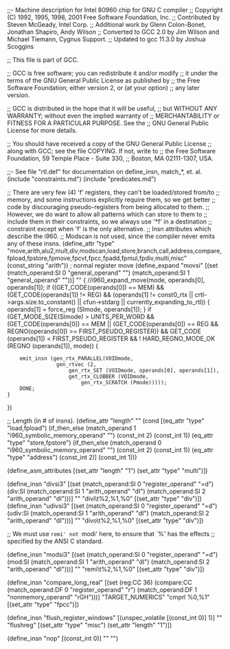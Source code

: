 ;;- Machine description for Intel 80960 chip for GNU C compiler
;;   Copyright (C) 1992, 1995, 1998, 2001 Free Software Foundation, Inc.
;;   Contributed by Steven McGeady, Intel Corp.
;;   Additional work by Glenn Colon-Bonet, Jonathan Shapiro, Andy Wilson
;;   Converted to GCC 2.0 by Jim Wilson and Michael Tiemann, Cygnus Support.
;;   Updated to gcc 11.3.0 by Joshua Scoggins

;; This file is part of GCC.

;; GCC is free software; you can redistribute it and/or modify
;; it under the terms of the GNU General Public License as published by
;; the Free Software Foundation; either version 2, or (at your option)
;; any later version.

;; GCC is distributed in the hope that it will be useful,
;; but WITHOUT ANY WARRANTY; without even the implied warranty of
;; MERCHANTABILITY or FITNESS FOR A PARTICULAR PURPOSE.  See the
;; GNU General Public License for more details.

;; You should have received a copy of the GNU General Public License
;; along with GCC; see the file COPYING.  If not, write to
;; the Free Software Foundation, 59 Temple Place - Suite 330,
;; Boston, MA 02111-1307, USA.

;;- See file "rtl.def" for documentation on define_insn, match_*, et. al.
(include "constraints.md")
(include "predicates.md")

;; There are very few (4) 'f' registers, they can't be loaded/stored from/to
;; memory, and some instructions explicitly require them, so we get better
;; code by discouraging pseudo-registers from being allocated to them.
;; However, we do want to allow all patterns which can store to them to
;; include them in their constraints, so we always use '*f' in a destination
;; constraint except when 'f' is the only alternative.
;; Insn attributes which describe the i960.
;; Modscan is not used, since the compiler never emits any of these insns.
(define_attr "type"
  "move,arith,alu2,mult,div,modscan,load,store,branch,call,address,compare,fpload,fpstore,fpmove,fpcvt,fpcc,fpadd,fpmul,fpdiv,multi,misc"
  (const_string "arith"))
; normal register move
(define_expand "movsi"
 [(set (match_operand:SI 0 "general_operand" "")
     (match_operand:SI 1 "general_operand" ""))]
 ""
 {
    //i960_expand_move(mode, operands[0], operands[1]);
    if ((GET_CODE(operands[0]) == MEM) && (GET_CODE(operands[1]) != REG) 
            && (operands[1] != const0_rtx || crtl->args.size.to_constant()
                || cfun->stdarg || currently_expanding_to_rtl)) {
        operands[1] = force_reg (SImode, operands[1]);
    }
    if (GET_MODE_SIZE(SImode) > UNITS_PER_WORD 
            && (GET_CODE(operands[0]) == MEM
            || (GET_CODE(operands[0]) == REG 
            && REGNO(operands[0]) >= FIRST_PSEUDO_REGISTER))
            && GET_CODE (operands[1]) < FIRST_PSEUDO_REGISTER
            && ! HARD_REGNO_MODE_OK (REGNO (operands[1]), mode)) {

        emit_insn (gen_rtx_PARALLEL(VOIDmode, 
                    gen_rtvec (2,
                        gen_rtx_SET (VOIDmode, operands[0], operands[1]),
                        get_rtx_CLOBBER (VOIDmode,
                            gen_rtx_SCRATCH (Pmode)))));
        DONE;
    }
 })

;; Length (in # of insns).
(define_attr "length" ""
  (cond [(eq_attr "type" "load,fpload")
	      (if_then_else (match_operand 1 "i960_symbolic_memory_operand" "")
			    (const_int 2)
			    (const_int 1))
	 (eq_attr "type" "store,fpstore")
	      (if_then_else (match_operand 0 "i960_symbolic_memory_operand" "")
			    (const_int 2)
			    (const_int 1))
	 (eq_attr "type" "address")
	      (const_int 2)]
	(const_int 1)))

(define_asm_attributes
  [(set_attr "length" "1")
   (set_attr "type" "multi")])

 (define_insn "divsi3"
   [(set (match_operand:SI 0 "register_operand" "=d")
         (div:SI (match_operand:SI 1 "arith_operand" "dI")
                 (match_operand:SI 2 "arith_operand" "dI")))]
   ""
   "divi\t%2,%1,%0"
   [(set_attr "type" "div")])
 (define_insn "udivsi3"
   [(set (match_operand:SI 0 "register_operand" "=d")
         (udiv:SI (match_operand:SI 1 "arith_operand" "dI")
 		 (match_operand:SI 2 "arith_operand" "dI")))]
   ""
   "divo\t%2,%1,%0"
   [(set_attr "type" "div")])
 
 ;; We must use `remi' not `modi' here, to ensure that `%' has the effects
 ;; specified by the ANSI C standard.
 
 (define_insn "modsi3"
   [(set (match_operand:SI 0 "register_operand" "=d")
         (mod:SI (match_operand:SI 1 "arith_operand" "dI")
                 (match_operand:SI 2 "arith_operand" "dI")))]
   ""
   "remi\t%2,%1,%0"
   [(set_attr "type" "div")])

 (define_insn "compare_long_real"
   [(set (reg:CC 36)
 	(compare:CC (match_operand:DF 0 "register_operand" "r")
 		    (match_operand:DF 1 "nonmemory_operand" "rGH")))]
   "TARGET_NUMERICS"
   "cmprl %0,%1"
   [(set_attr "type" "fpcc")])

 (define_insn "flush_register_windows"
   [(unspec_volatile [(const_int 0)] 1)]
   ""
   "flushreg"
   [(set_attr "type" "misc")
    (set_attr "length" "1")])

 (define_insn "nop"
   [(const_int 0)]
   ""
   "")
